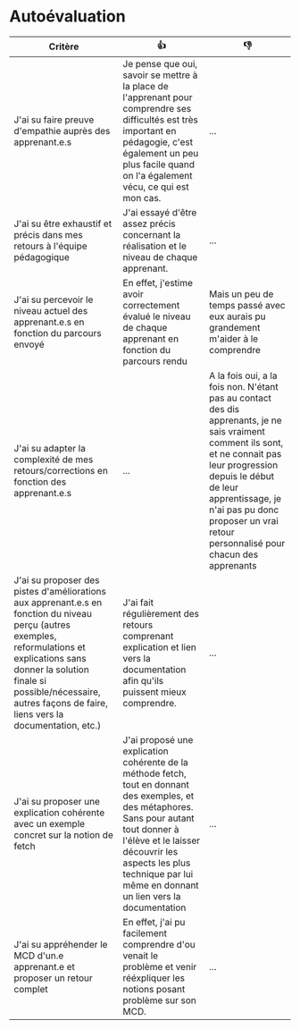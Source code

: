 # Autoévaluation

| Critère | 👍 | 👎 |
| ---------------- | ---------------- | ---------------- | 
| J'ai su faire preuve d'empathie auprès des apprenant.e.s | Je pense que oui, savoir se mettre à la place de l'apprenant pour comprendre ses difficultés est très important en pédagogie, c'est également un peu plus facile quand on l'a également vécu, ce qui est mon cas. | ... |
| J'ai su être exhaustif et précis dans mes retours à l'équipe pédagogique | J'ai essayé d'être assez précis concernant la réalisation et le niveau de chaque apprenant. | ... |
| J'ai su percevoir le niveau actuel des apprenant.e.s en fonction du parcours envoyé | En effet, j'estime avoir correctement évalué le niveau de chaque apprenant en fonction du parcours rendu | Mais un peu de temps passé avec eux aurais pu grandement m'aider à le comprendre |
| J'ai su adapter la complexité de mes retours/corrections en fonction des apprenant.e.s  | ... | A la fois oui, a la fois non. N'étant pas au contact des dis apprenants, je ne sais vraiment comment ils sont, et ne connait pas leur progression depuis le début de leur apprentissage, je n'ai pas pu donc proposer un vrai retour personnalisé pour chacun des apprenants |
| J'ai su proposer des pistes d'améliorations aux apprenant.e.s en fonction du niveau perçu (autres exemples, reformulations et explications sans donner la solution finale si possible/nécessaire, autres façons de faire, liens vers la documentation, etc.) | J'ai fait régulièrement des retours comprenant explication et lien vers la documentation afin qu'ils puissent mieux comprendre. | ... |
| J'ai su proposer une explication cohérente avec un exemple concret sur la notion de fetch | J'ai proposé une explication cohérente de la méthode fetch, tout en donnant des exemples, et des métaphores. Sans pour autant tout donner à l'élève et le laisser découvrir les aspects les plus technique par lui même en donnant un lien vers la documentation | ... |
| J'ai su appréhender le MCD d'un.e apprenant.e et proposer un retour complet | En effet, j'ai pu facilement comprendre d'ou venait le problème et venir rééxpliquer les notions posant problème sur son MCD. | ... |